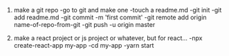 1. make a git repo
-go to git and make one
-touch a readme.md 
-git init
-git add readme.md
-git commit -m 'first commit'
-git remote add origin name-of-repo-from-git
-git push -u origin master

2. make a react project or js project or whatever, but for react...
-npx create-react-app my-app
-cd my-app
-yarn start

